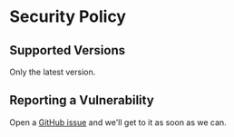 # Security Policy

## Supported Versions

Only the latest version.

## Reporting a Vulnerability

Open a [GitHub issue](https://github.com/echo-labs-team/the-resonance-project/issues/new?assignees=&labels=security&template=bug_report.md&title=[SECURITY]) and we'll get to it as soon as we can.
